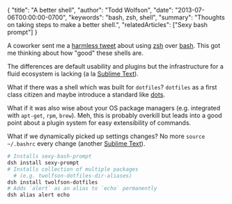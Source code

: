 {
  "title": "A better shell",
  "author": "Todd Wolfson",
  "date": "2013-07-06T00:00:00-0700",
  "keywords": "bash, zsh, shell",
  "summary": "Thoughts on taking steps to make a better shell.",
  "relatedArticles": ["Sexy bash prompt"]
}

A coworker sent me a [harmless tweet][kr-tweet] about using [zsh][zsh] over [bash][bash]. This got me thinking about how "good" these shells are.

[kr-tweet]: https://twitter.com/realkevinroth/status/353560677081808896
[zsh]: http://www.zsh.org/
[bash]: https://en.wikipedia.org/wiki/Bash_%28Unix_shell%29

The differences are default usability and plugins but the infrastructure for a fluid ecosystem is lacking (a la [Sublime Text][pkg-ctrl]).

[pkg-ctrl]: http://wbond.net/sublime_packages/package_control

What if there was a shell which was built for `dotfiles`? `dotfiles` as a first class citizen and maybe introduce a standard like [dots][dots].

[dots]: https://github.com/Ceasar/dots

What if it was also wise about your OS package managers (e.g. integrated with `apt-get`, `rpm`, `brew`). Meh, this is probably overkill but leads into a good point about a plugin system for easy extensibility of commands.

What if we dynamically picked up settings changes? No more `source ~/.bashrc` every change (another [Sublime Text][subl]).

[subl]: http://sublimetext.com/

```bash
# Installs sexy-bash-prompt
dsh install sexy-prompt
# Installs collection of multiple packages
  # (e.g. twolfson-dotfiles-dir-aliases)
dsh install twolfson-dotfiles
# Adds `alert` as an alias to `echo` permanently
dsh alias alert echo
```
